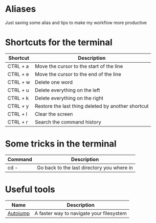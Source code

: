 # Aliases
Just saving some alias and tips to make my workflow more productive

# Shortcuts for the terminal
| Shortcut | Description                                        |
|----------|----------------------------------------------------|
| CTRL + a | Move the cursor to the start of the line           |
| CTRL + e | Move the cursor to the end of the line             |
| CTRL + w | Delete one word                                    |
| CTRL + u | Delete everything on the left                      |
| CTRL + k | Delete everything on the right                     |
| CTRL + y | Restore the last thing deleted by another shortcut |
| CTRL + l | Clear the screen                                   |
| CTRL + r | Search the command history                         |

# Some tricks in the terminal
| Command | Description                                |
|---------|--------------------------------------------|
| cd -    | Go back to the last directory you where in |

# Useful tools
| Name                                          | Description                                |
|-----------------------------------------------|--------------------------------------------|
| [Autojump](https://github.com/wting/autojump) | A faster way to navigate your filesystem   |
